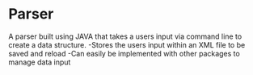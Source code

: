 # Parser
A parser built using JAVA that takes a users input via command line to create a data structure.
  -Stores the users input within an XML file to be saved and reload
  -Can easily be implemented with other packages to manage data input
